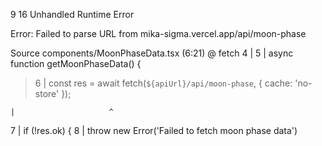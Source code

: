 9 16
Unhandled Runtime Error

Error: Failed to parse URL from mika-sigma.vercel.app/api/moon-phase

Source
components/MoonPhaseData.tsx (6:21) @ fetch
4 |
5 | async function getMoonPhaseData() {

> 6 | const res = await fetch(`${apiUrl}/api/moon-phase`, { cache: 'no-store' });

    |                     ^

7 | if (!res.ok) {
8 | throw new Error('Failed to fetch moon phase data')
